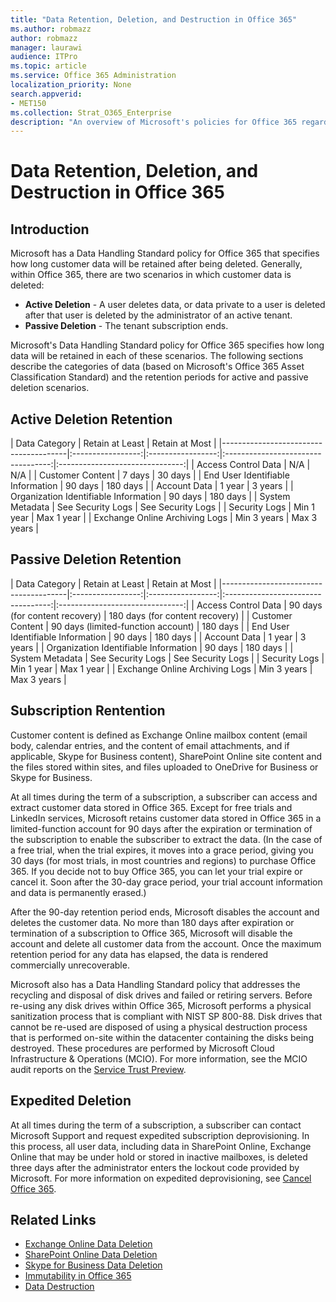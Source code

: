 ```yaml
---
title: "Data Retention, Deletion, and Destruction in Office 365"
ms.author: robmazz
author: robmazz
manager: laurawi
audience: ITPro
ms.topic: article
ms.service: Office 365 Administration
localization_priority: None
search.appverid:
- MET150
ms.collection: Strat_O365_Enterprise
description: "An overview of Microsoft's policies for Office 365 regarding data retention, deletion, and destruction."
---
```


# Data Retention, Deletion, and Destruction in Office 365

## Introduction
Microsoft has a Data Handling Standard policy for Office 365 that specifies how long customer data will be retained after being deleted. Generally, within Office 365, there are two scenarios in which customer data is deleted:
- **Active Deletion** - A user deletes data, or data private to a user is deleted after that user is deleted by the administrator of an active tenant.
- **Passive Deletion** - The tenant subscription ends.

Microsoft's Data Handling Standard policy for Office 365 specifies how long data will be retained in each of these scenarios. The following sections describe the categories of data (based on Microsoft's Office 365 Asset Classification Standard) and the retention periods for active and passive deletion scenarios.

## Active Deletion Retention

| Data Category | Retain at Least | Retain at Most |
|---------------------------------------|:-----------------:|:-----------------:|:----------------------------------:|:-------------------------------:|
| Access Control Data | N/A | N/A |
| Customer Content | 7 days | 30 days |
| End User Identifiable Information | 90 days | 180 days |
| Account Data | 1 year | 3 years |
| Organization Identifiable Information | 90 days | 180 days |
| System Metadata | See Security Logs | See Security Logs |
| Security Logs | Min 1 year | Max 1 year |
| Exchange Online Archiving Logs | Min 3 years | Max 3 years |

## Passive Deletion Retention

| Data Category | Retain at Least | Retain at Most |
|---------------------------------------|:-----------------:|:-----------------:|:----------------------------------:|:-------------------------------:|
| Access Control Data | 90 days (for content recovery) | 180 days (for content recovery) |
| Customer Content | 90 days (limited-function account) | 180 days |
| End User Identifiable Information | 90 days | 180 days |
| Account Data | 1 year | 3 years |
| Organization Identifiable Information | 90 days | 180 days |
| System Metadata | See Security Logs | See Security Logs |
| Security Logs | Min 1 year | Max 1 year |
| Exchange Online Archiving Logs | Min 3 years | Max 3 years |

## Subscription Rentention

Customer content is defined as Exchange Online mailbox content (email body, calendar entries, and the content of email attachments, and if applicable, Skype for Business content), SharePoint Online site content and the files stored within sites, and files uploaded to OneDrive for Business or Skype for Business.

At all times during the term of a subscription, a subscriber can access and extract customer data stored in Office 365. Except for free trials and LinkedIn services, Microsoft retains customer data stored in Office 365 in a limited-function account for 90 days after the expiration or termination of the subscription to enable the subscriber to extract the data. (In the case of a free trial, when the trial expires, it moves into a grace period, giving you 30 days (for most trials, in most countries and regions) to purchase Office 365. If you decide not to buy Office 365, you can let your trial expire or cancel it. Soon after the 30-day grace period, your trial account information and data is permanently erased.)

After the 90-day retention period ends, Microsoft disables the account and deletes the customer data. No more than 180 days after expiration or termination of a subscription to Office 365, Microsoft will disable the account and delete all customer data from the account. Once the maximum retention period for any data has elapsed, the data is rendered commercially unrecoverable.

Microsoft also has a Data Handling Standard policy that addresses the recycling and disposal of disk drives and failed or retiring servers. Before re-using any disk drives within Office 365, Microsoft performs a physical sanitization process that is compliant with NIST SP 800-88. Disk drives that cannot be re-used are disposed of using a physical destruction process that is performed on-site within the datacenter containing the disks being destroyed. These procedures are performed by Microsoft Cloud Infrastructure & Operations (MCIO). For more information, see the MCIO audit reports on the [Service Trust Preview](https://aka.ms/STP).

## Expedited Deletion
At all times during the term of a subscription, a subscriber can contact Microsoft Support and request expedited subscription deprovisioning. In this process, all user data, including data in SharePoint Online, Exchange Online that may be under hold or stored in inactive mailboxes, is deleted three days after the administrator enters the lockout code provided by Microsoft. For more information on expedited deprovisioning, see [Cancel Office 365](https://support.office.com/article/Cancel-Office-365-for-business-b1bc0bef-4608-4601-813a-cdd9f746709a).

## Related Links
- [Exchange Online Data Deletion](office-365-exchange-online-data-deletion.md)
- [SharePoint Online Data Deletion](office-365-sharepoint-online-data-deletion.md)
- [Skype for Business Data Deletion](office-365-skype-data-deletion.md)
- [Immutability in Office 365](office-365-data-immutability.md)
- [Data Destruction](office-365-data-destruction.md)